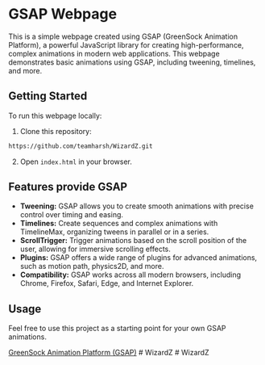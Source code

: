 # GSAP Webpage

This is a simple webpage created using GSAP (GreenSock Animation Platform), a powerful JavaScript library for creating high-performance, complex animations in modern web applications. This webpage demonstrates basic animations using GSAP, including tweening, timelines, and more.

## Getting Started

To run this webpage locally:

1. Clone this repository:

```bash
https://github.com/teamharsh/WizardZ.git
```

2. Open `index.html` in your browser.

## Features provide GSAP

- **Tweening:** GSAP allows you to create smooth animations with precise control over timing and easing.
- **Timelines:** Create sequences and complex animations with TimelineMax, organizing tweens in parallel or in a series.
- **ScrollTrigger:** Trigger animations based on the scroll position of the user, allowing for immersive scrolling effects.
- **Plugins:** GSAP offers a wide range of plugins for advanced animations, such as motion path, physics2D, and more.
- **Compatibility:** GSAP works across all modern browsers, including Chrome, Firefox, Safari, Edge, and Internet Explorer.

## Usage

Feel free to use this project as a starting point for your own GSAP animations.

[GreenSock Animation Platform (GSAP)](https://greensock.com/)
#   W i z a r d Z  
 #   W i z a r d Z  
 